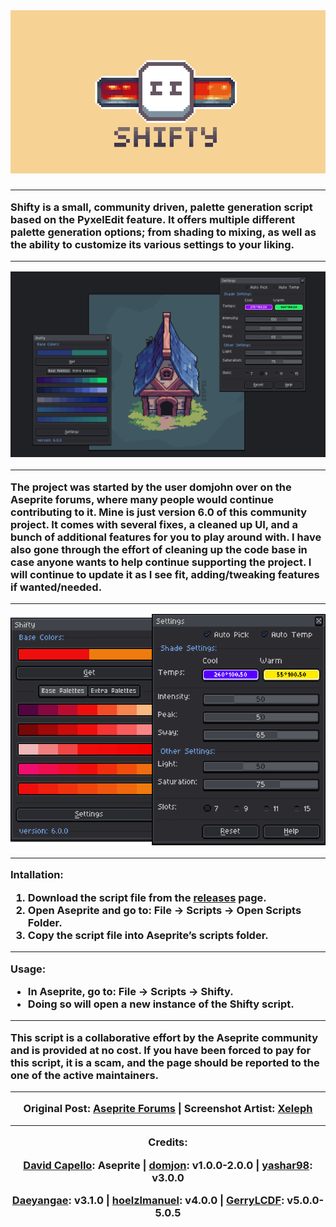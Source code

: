 <div align="center"><img src="https://github.com/SaltSouls/Shifty/blob/main/images/shifty_banner.png" /></div>
<h3>

- - - - -

Shifty is a small, community driven, palette generation script based on the PyxelEdit feature. It offers multiple different palette generation options; from shading to mixing, as well as the ability to customize its various settings to your liking.

<div align="center">

- - - - -

<div align="center"><img src="https://github.com/SaltSouls/Shifty/blob/main/images/example_xeleph.png" /></div>

- - - - -

</div>

The project was started by the user domjohn over on the Aseprite forums, where many people would continue contributing to it. Mine is just version 6.0 of this community project. It comes with several fixes, a cleaned up UI, and a bunch of additional features for you to play around with. I have also gone through the effort of cleaning up the code base in case anyone wants to help continue supporting the project. I will continue to update it as I see fit, adding/tweaking features if wanted/needed.

<div align="center">

- - - - -

<div align="center"><img src="https://github.com/SaltSouls/Shifty/blob/main/images/interface_combined.png" /></div>

- - - - -

</div>

Intallation:

1. Download the script file from the <a style="font-family: inherit;" href="https://github.com/SaltSouls/Shifty/releases">releases</a> page.
2. Open Aseprite and go to: File -> Scripts -> Open Scripts Folder.
3. Copy the script file into Aseprite’s scripts folder.

- - - - -

Usage:

- In Aseprite, go to: File -> Scripts -> Shifty.
- Doing so will open a new instance of the Shifty script.

- - - - -

This script is a collaborative effort by the Aseprite community and is provided at no cost. If you have been forced to pay for this script, it is a scam, and the page should be reported to the one of the active maintainers.

<div align="center">

- - - - -

Original Post: <a href="https://community.aseprite.org/t/script-more-color-shading-options/3668">Aseprite Forums</a> | Screenshot Artist: <a href="https://x.com/Xeleph_">Xeleph</a>

- - - - -

Credits:

<a style="font-family: inherit;" href="https://www.aseprite.org/">David Capello</a>: Aseprite | <a style="font-family: inherit;" href="https://github.com/dominickjohn/aseprite/tree/master">domjon</a>: v1.0.0-2.0.0 | <a style="font-family: inherit;" href="https://github.com/yashar98/aseprite/tree/main">yashar98</a>: v3.0.0

<a style="font-family: inherit;" href="https://github.com/Daeyangae/aseprite">Daeyangae</a>: v3.1.0 | <a style="font-family: inherit;" href="https://github.com/hoelzlmanuel/aseprite-color-shading">hoelzlmanuel</a>: v4.0.0 | <a style="font-family: inherit;" href="https://github.com/GerryLCDF/Aseprite-Color-Shading-v5.0/tree/main">GerryLCDF</a>: v5.0.0-5.0.5
</div>
</h3>
